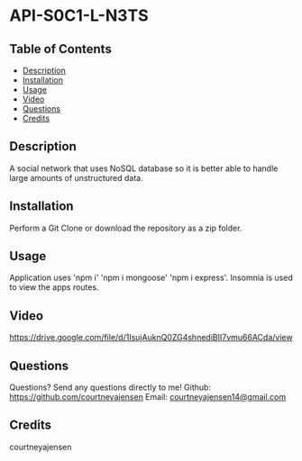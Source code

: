 # API-S0C1-L-N3TS

  ## Table of Contents
  * [Description](#description)
  * [Installation](#installation)
  * [Usage](#usage)
  * [Video](#video)
  * [Questions](#questions)
  * [Credits](#credits)



## Description <a name="description"></a>
  A social network that uses NoSQL database so it is better able to handle large amounts of unstructured data.


## Installation <a name="installation"></a> 
  Perform a Git Clone or download the repository as a zip folder. 


## Usage <a name="usage"></a>
  Application uses 'npm i' 'npm i mongoose' 'npm i express'.
  Insomnia is used to view the apps routes. 

## Video <a video="video"></a>
https://drive.google.com/file/d/1IsujAuknQ0ZG4shnediBII7vmu66ACda/view


## Questions <a name="questions"></a>
  Questions? Send any questions directly to me!
  Github: https://github.com/courtneyajensen
  Email: courtneyajensen14@gmail.com
  

## Credits <a name="credits"></a>
  courtneyajensen